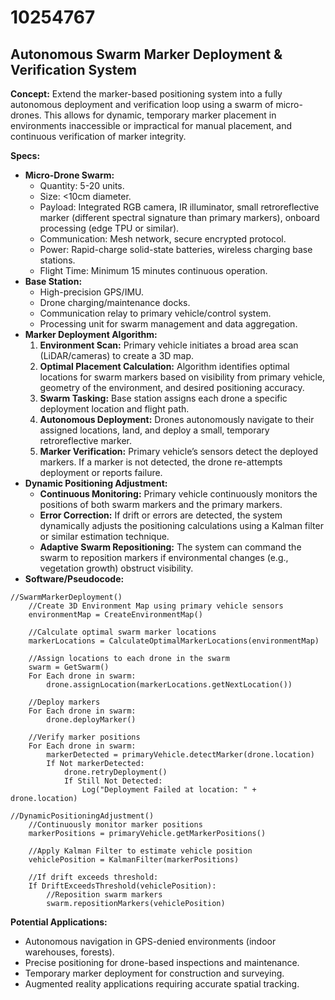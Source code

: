 # 10254767

## Autonomous Swarm Marker Deployment & Verification System

**Concept:** Extend the marker-based positioning system into a fully autonomous deployment and verification loop using a swarm of micro-drones. This allows for dynamic, temporary marker placement in environments inaccessible or impractical for manual placement, and continuous verification of marker integrity.

**Specs:**

*   **Micro-Drone Swarm:**
    *   Quantity: 5-20 units.
    *   Size: <10cm diameter.
    *   Payload: Integrated RGB camera, IR illuminator, small retroreflective marker (different spectral signature than primary markers), onboard processing (edge TPU or similar).
    *   Communication: Mesh network, secure encrypted protocol.
    *   Power: Rapid-charge solid-state batteries, wireless charging base stations.
    *   Flight Time: Minimum 15 minutes continuous operation.
*   **Base Station:**
    *   High-precision GPS/IMU.
    *   Drone charging/maintenance docks.
    *   Communication relay to primary vehicle/control system.
    *   Processing unit for swarm management and data aggregation.
*   **Marker Deployment Algorithm:**
    1.  **Environment Scan:** Primary vehicle initiates a broad area scan (LiDAR/cameras) to create a 3D map.
    2.  **Optimal Placement Calculation:** Algorithm identifies optimal locations for swarm markers based on visibility from primary vehicle, geometry of the environment, and desired positioning accuracy.
    3.  **Swarm Tasking:** Base station assigns each drone a specific deployment location and flight path.
    4.  **Autonomous Deployment:** Drones autonomously navigate to their assigned locations, land, and deploy a small, temporary retroreflective marker.
    5.  **Marker Verification:** Primary vehicle’s sensors detect the deployed markers. If a marker is not detected, the drone re-attempts deployment or reports failure.
*   **Dynamic Positioning Adjustment:**
    *   **Continuous Monitoring:** Primary vehicle continuously monitors the positions of both swarm markers and the primary markers.
    *   **Error Correction:** If drift or errors are detected, the system dynamically adjusts the positioning calculations using a Kalman filter or similar estimation technique.
    *   **Adaptive Swarm Repositioning:** The system can command the swarm to reposition markers if environmental changes (e.g., vegetation growth) obstruct visibility.
*   **Software/Pseudocode:**

```pseudocode
//SwarmMarkerDeployment()
    //Create 3D Environment Map using primary vehicle sensors
    environmentMap = CreateEnvironmentMap()

    //Calculate optimal swarm marker locations
    markerLocations = CalculateOptimalMarkerLocations(environmentMap)

    //Assign locations to each drone in the swarm
    swarm = GetSwarm()
    For Each drone in swarm:
        drone.assignLocation(markerLocations.getNextLocation())

    //Deploy markers
    For Each drone in swarm:
        drone.deployMarker()

    //Verify marker positions
    For Each drone in swarm:
        markerDetected = primaryVehicle.detectMarker(drone.location)
        If Not markerDetected:
            drone.retryDeployment()
            If Still Not Detected:
                Log("Deployment Failed at location: " + drone.location)

//DynamicPositioningAdjustment()
    //Continuously monitor marker positions
    markerPositions = primaryVehicle.getMarkerPositions()

    //Apply Kalman Filter to estimate vehicle position
    vehiclePosition = KalmanFilter(markerPositions)

    //If drift exceeds threshold:
    If DriftExceedsThreshold(vehiclePosition):
        //Reposition swarm markers
        swarm.repositionMarkers(vehiclePosition)
```

**Potential Applications:**

*   Autonomous navigation in GPS-denied environments (indoor warehouses, forests).
*   Precise positioning for drone-based inspections and maintenance.
*   Temporary marker deployment for construction and surveying.
*   Augmented reality applications requiring accurate spatial tracking.